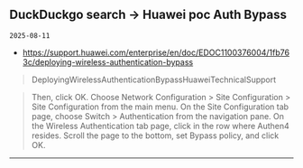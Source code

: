 ## DuckDuckgo search -> Huawei poc Auth Bypass
`2025-08-11`

* https://support.huawei.com/enterprise/en/doc/EDOC1100376004/1fb763c/deploying-wireless-authentication-bypass

<blockquote>
 DeployingWirelessAuthenticationBypassHuaweiTechnicalSupport
</blockquote>
<blockquote>
Then, click OK. Choose Network Configuration &gt; Site Configuration &gt; Site Configuration from the main menu. On the Site Configuration tab page, choose Switch &gt; Authentication from the navigation pane. On the Wireless Authentication tab page, click in the row where Authen4 resides. Scroll the page to the bottom, set Bypass policy, and click OK.
</blockquote>

---

